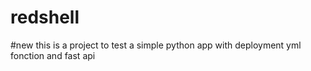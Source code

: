 
# redshell
#new
this is a project to test a simple python app with deployment yml fonction
and fast api 
